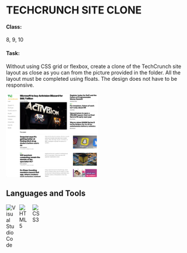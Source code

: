 # TECHCRUNCH SITE CLONE

#### Class:
8, 9, 10

#### Task: 
Without using CSS grid or flexbox, create a clone of the TechCrunch site layout as close as you can from the picture provided in the folder. All the layout must be completed using floats. The design does not have to be responsive.

<img src="./techcrunch.png" width="50%" />

## Languages and Tools

<img align="left" alt="Visual Studio Code" width="26px" src="https://cdn.jsdelivr.net/gh/devicons/devicon/icons/vscode/vscode-original.svg" style="padding-right:10px;" />
<img align="left" alt="HTML5" width="26px" src="https://cdn.jsdelivr.net/gh/devicons/devicon/icons/html5/html5-original.svg" style="padding-right:10px;" />
<img align="left" alt="CSS3" width="26px" src="https://cdn.jsdelivr.net/gh/devicons/devicon/icons/css3/css3-original.svg" style="padding-right:10px;" />
